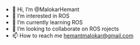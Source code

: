 - 👋 Hi, I’m @MalokarHemant
- 👀 I’m interested in ROS
- 🌱 I’m currently learning ROS
- 💞️ I’m looking to collaborate on ROS rojects
- 📫 How to reach me hemantmalokar@gmail.com

<!---
MalokarHemant/MalokarHemant is a ✨ special ✨ repository because its `README.md` (this file) appears on your GitHub profile.
You can click the Preview link to take a look at your changes.
--->
